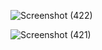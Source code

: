 ![Screenshot (422)](https://github.com/user-attachments/assets/b4e6deae-1af9-4b67-bdf3-bf2cd1e490f2)


![Screenshot (421)](https://github.com/user-attachments/assets/a506c17a-f882-4ab4-a38e-5244004f80a6)
